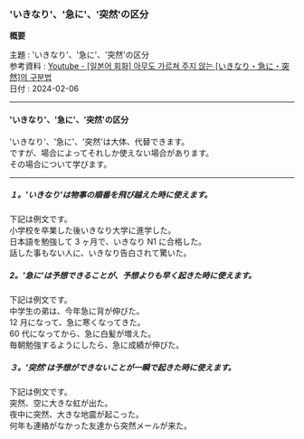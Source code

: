 ### 'いきなり'、'急に'、'突然'の区分

**概要**

主題 : 'いきなり'、'急に'、'突然'の区分<br>
参考資料 : [Youtube - [일본어 회화] 아무도 가르쳐 주지 않는 [いきなり・急に・突然]의 구분법
](https://youtu.be/KnkQ0Sz8-tA?si=kLbnsnbqG7KhpPfT)<br>
日付 : 2024-02-06<br>

---

#### 'いきなり'、'急に'、'突然'の区分

'いきなり'、'急に'、'突然'は大体、代替できます。<br>
ですが、場合によってそれしか使えない場合があります。<br>
その場合について学びます。<br>

---

##### １。'いきなり'は物事の順番を飛び越えた時に使えます。

下記は例文です。<br>
小学校を卒業した後いきなり大学に進学した。<br>
日本語を勉強して 3 ヶ月で、いきなり N1 に合格した。<br>
話した事もない人に、いきなり告白されて驚いた。<br>

##### 2。'急に'は予想できることが、予想よりも早く起きた時に使えます。

下記は例文です。<br>
中学生の弟は、今年急に背が伸びた。<br>
12 月になって、急に寒くなってきた。<br>
60 代になってから、急に白髪が増えた。<br>
毎朝勉強するようにしたら、急に成績が伸びた。<br>

##### ３。'突然'は予想ができないことが一瞬で起きた時に使えます。

下記は例文です。<br>
突然、空に大きな虹が出た。<br>
夜中に突然、大きな地震が起こった。<br>
何年も連絡がなかった友達から突然メールが来た。<br>

